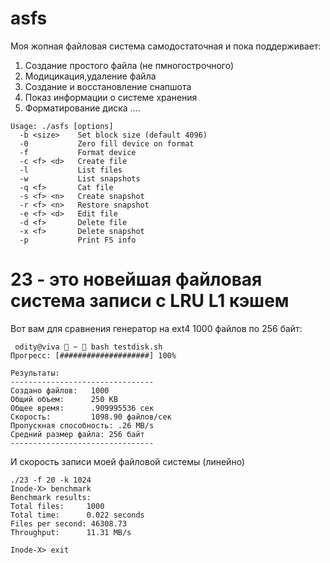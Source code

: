 # asfs

Моя жопная файловая система самодостаточная и пока поддерживает:
1) Создание простого файла (не пмногострочного)
2) Модицикация,удаление файла
3) Создание и восстановление снапшота
4) Показ информации о системе хранения
5) Форматирование диска
....
```
Usage: ./asfs [options]
  -b <size>    Set block size (default 4096)
  -0           Zero fill device on format
  -f           Format device
  -c <f> <d>   Create file
  -l           List files
  -w           List snapshots
  -q <f>       Cat file
  -s <f> <n>   Create snapshot
  -r <f> <n>   Restore snapshot
  -e <f> <d>   Edit file
  -d <f>       Delete file
  -x <f>       Delete snapshot
  -p           Print FS info
```
# 23 - это новейшая файловая система записи с LRU L1 кэшем

Вот вам для сравнения генератор на ext4 1000 файлов по 256 байт:
```
 odity@viva  ~  bash testdisk.sh
Прогресс: [####################] 100%

Результаты:
--------------------------------
Создано файлов:   1000
Общий объем:      250 KB
Общее время:      .909995536 сек
Скорость:         1098.90 файлов/сек
Пропускная способность: .26 MB/s
Средний размер файла: 256 байт
--------------------------------
```
И скорость записи моей файловой системы (линейно)
```
./23 -f 20 -k 1024
Inode-X> benchmark
Benchmark results:
Total files:     1000
Total time:      0.022 seconds
Files per second: 46308.73
Throughput:      11.31 MB/s

Inode-X> exit
```
